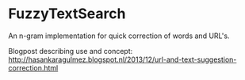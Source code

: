 FuzzyTextSearch
===============

An n-gram implementation for quick correction of words and URL's.

Blogpost describing use and concept: http://hasankaragulmez.blogspot.nl/2013/12/url-and-text-suggestion-correction.html 
